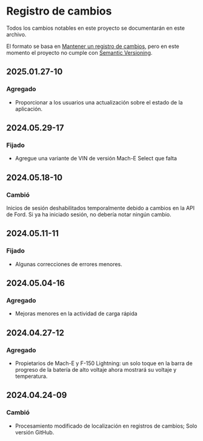# Registro de cambios

Todos los cambios notables en este proyecto se documentarán en este archivo.

El formato se basa en [Mantener un registro de cambios](https://keepachangelog.com/en/1.0.0/), pero en este momento el proyecto no cumple con [Semantic Versioning](https://semver.org/spec/v2.0.0.html).

## 2025.01.27-10
### Agregado
- Proporcionar a los usuarios una actualización sobre el estado de la aplicación.

## 2024.05.29-17
### Fijado
- Agregue una variante de VIN de versión Mach-E Select que falta

## 2024.05.18-10
### Cambió
Inicios de sesión deshabilitados temporalmente debido a cambios en la API de Ford. Si ya ha iniciado sesión, no debería notar ningún cambio.

## 2024.05.11-11
### Fijado
- Algunas correcciones de errores menores.

## 2024.05.04-16
### Agregado
- Mejoras menores en la actividad de carga rápida

## 2024.04.27-12
### Agregado
- Propietarios de Mach-E y F-150 Lightning: un solo toque en la barra de progreso de la batería de alto voltaje ahora mostrará su voltaje y temperatura.

## 2024.04.24-09
### Cambió
- Procesamiento modificado de localización en registros de cambios; Solo versión GitHub.

